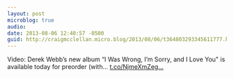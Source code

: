 ```yaml
---
layout: post
microblog: true
audio: 
date: 2013-08-06 12:40:57 -0500
guid: http://craigmcclellan.micro.blog/2013/08/06/t364803293345611777.html
---
```

Video: Derek Webb’s new album “I Was Wrong, I’m Sorry, and I Love You" is available today for preorder (with... [t.co/NjmeXmZeg...](http://t.co/NjmeXmZegG)
